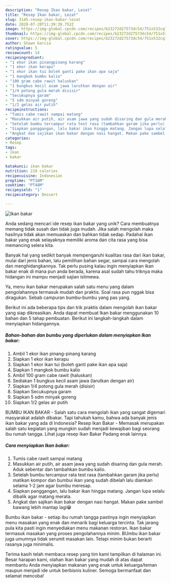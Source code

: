 ```yaml
---
description: "Resep Ikan bakar, Lezat"
title: "Resep Ikan bakar, Lezat"
slug: 3145-resep-ikan-bakar-lezat
date: 2020-07-20T11:39:39.752Z
image: https://img-global.cpcdn.com/recipes/b23272d27573dc54/751x532cq70/ikan-bakar-foto-resep-utama.jpg
thumbnail: https://img-global.cpcdn.com/recipes/b23272d27573dc54/751x532cq70/ikan-bakar-foto-resep-utama.jpg
cover: https://img-global.cpcdn.com/recipes/b23272d27573dc54/751x532cq70/ikan-bakar-foto-resep-utama.jpg
author: Shawn Garcia
ratingvalue: 5
reviewcount: 14
recipeingredient:
- "1 ekor ikan pinangpinang karang"
- "1 ekor ikan kerapu"
- "1 ekor ikan tui boleh ganti pake ikan apa saja"
- "1 mangkok bumbu kalio"
- "100 gram cabe rawit haluskan"
- "1 bungkus kecil asam jawa larutkan dengan air"
- "1/4 potong gula merah disisir"
- "Secukupnya garam"
- "5 sdm minyak goreng"
- "1/2 gelas air putih"
recipeinstructions:
- "Tumis cabe rawit sampai matang"
- "Masukkan air putih, air asam jawa yang sudah disaring dan gula merah. Aduk sebentar dan tambahkan bumbu kalio."
- "Setelah bumbu tercampur rata test rasa (tambahkan garam jika perlu) matikan kompor dan bumbui ikan yang sudah dibelah lalu diamkan selama 1-2 jam agar bumbu meresap."
- "Siapkan panggangan, lalu bakar ikan hingga matang. Jangan lupa selalu dibalik agar matang merata."
- "Angkat dan sajikan ikan bakar dengan nasi hangat. Makan pake sambel bawang lebih mantap lagi😁"
categories:
- Resep
tags:
- ikan
- bakar

katakunci: ikan bakar 
nutrition: 219 calories
recipecuisine: Indonesian
preptime: "PT16M"
cooktime: "PT48M"
recipeyield: "1"
recipecategory: Dessert

---
```



![Ikan bakar](https://img-global.cpcdn.com/recipes/b23272d27573dc54/751x532cq70/ikan-bakar-foto-resep-utama.jpg)

Anda sedang mencari ide resep ikan bakar yang unik? Cara membuatnya memang tidak susah dan tidak juga mudah. Jika salah mengolah maka hasilnya tidak akan memuaskan dan bahkan tidak sedap. Padahal ikan bakar yang enak selayaknya memiliki aroma dan cita rasa yang bisa memancing selera kita.

Banyak hal yang sedikit banyak mempengaruhi kualitas rasa dari ikan bakar, mulai dari jenis bahan, lalu pemilihan bahan segar, sampai cara mengolah dan menghidangkannya. Tak perlu pusing kalau ingin menyiapkan ikan bakar enak di mana pun anda berada, karena asal sudah tahu triknya maka hidangan ini mampu menjadi sajian istimewa.

Ya, menu ikan bakar merupakan salah satu menu yang dalam pengolahannya termasuk mudah dan praktis. Soal rasa pun nggak bisa diragukan. Sebab campuran bumbu-bumbu yang pas yang.


Berikut ini ada beberapa tips dan trik praktis dalam mengolah ikan bakar yang siap dikreasikan. Anda dapat membuat Ikan bakar menggunakan 10 bahan dan 5 tahap pembuatan. Berikut ini langkah-langkah dalam menyiapkan hidangannya.

<!--inarticleads1-->

##### Bahan-bahan dan bumbu yang diperlukan dalam menyiapkan Ikan bakar:

1. Ambil 1 ekor ikan pinang-pinang karang
1. Siapkan 1 ekor ikan kerapu
1. Siapkan 1 ekor ikan tui (boleh ganti pake ikan apa saja)
1. Siapkan 1 mangkok bumbu kalio
1. Ambil 100 gram cabe rawit (haluskan)
1. Sediakan 1 bungkus kecil asam jawa (larutkan dengan air)
1. Siapkan 1/4 potong gula merah (disisir)
1. Siapkan Secukupnya garam
1. Siapkan 5 sdm minyak goreng
1. Siapkan 1/2 gelas air putih


BUMBU IKAN BAKAR - Salah satu cara mengolah ikan yang sangat digemari masyarakat adalah dibakar. Tapi tahukah kamu, bahwa ada banyak jenis ikan bakar yang ada di Indonesia? Resep Ikan Bakar - Memasak merupakan salah satu kegiatan yang mungkin sudah menjadi kewajiban bagi seorang ibu rumah tangga. Lihat juga resep Ikan Bakar Padang enak lainnya. 

<!--inarticleads2-->

##### Cara menyiapkan Ikan bakar:

1. Tumis cabe rawit sampai matang
1. Masukkan air putih, air asam jawa yang sudah disaring dan gula merah. Aduk sebentar dan tambahkan bumbu kalio.
1. Setelah bumbu tercampur rata test rasa (tambahkan garam jika perlu) matikan kompor dan bumbui ikan yang sudah dibelah lalu diamkan selama 1-2 jam agar bumbu meresap.
1. Siapkan panggangan, lalu bakar ikan hingga matang. Jangan lupa selalu dibalik agar matang merata.
1. Angkat dan sajikan ikan bakar dengan nasi hangat. Makan pake sambel bawang lebih mantap lagi😁


Bumbu ikan bakar - setiap ibu rumah tangga pastinya ingin menyiapkan menu masakan yang enak dan menarik bagi keluarga tercinta. Tak jarang pula kita pasti ingin menyediakan menu makanan restoran. Ikan bakar termasuk masakan yang proses pengolahannya minim. BUmbu ikan bakar juga umumnya tidak serumit masakan lain. Tetapi minim bukan berarti rasanya juga minimalis. 

Terima kasih telah membaca resep yang tim kami tampilkan di halaman ini. Besar harapan kami, olahan Ikan bakar yang mudah di atas dapat membantu Anda menyiapkan makanan yang enak untuk keluarga/teman maupun menjadi ide untuk berbisnis kuliner. Semoga bermanfaat dan selamat mencoba!
